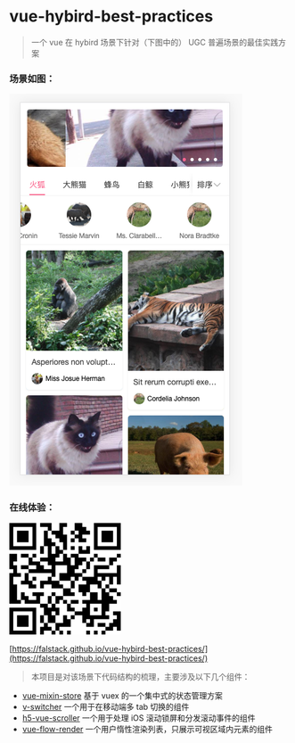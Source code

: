 # vue-hybird-best-practices

> 一个 vue 在 hybird 场景下针对（下图中的） UGC 普遍场景的最佳实践方案

### 场景如图：
<img src="https://github.com/falstack/vue-hybird-best-practices/blob/master/assets/img/demo.png?raw=true">

### 在线体验：
<img src="https://github.com/falstack/vue-hybird-best-practices/blob/master/assets/img/qr.png?raw=true">

[https://falstack.github.io/vue-hybird-best-practices/](https://falstack.github.io/vue-hybird-best-practices/)

> 本项目是对该场景下代码结构的梳理，主要涉及以下几个组件：

- [vue-mixin-store](https://github.com/falstack/vue-mixin-store) 基于 vuex 的一个集中式的状态管理方案
- [v-switcher](https://github.com/falstack/v-switcher) 一个用于在移动端多 tab 切换的组件
- [h5-vue-scroller](https://github.com/falstack/h5-vue-scroller) 一个用于处理 iOS 滚动锁屏和分发滚动事件的组件
- [vue-flow-render](https://github.com/falstack/vue-flow-render) 一个用户惰性渲染列表，只展示可视区域内元素的组件
